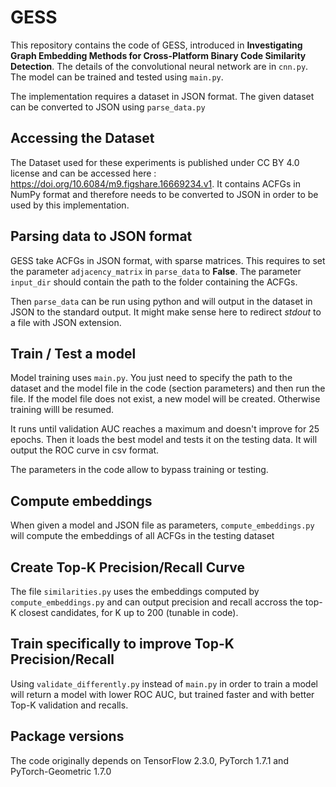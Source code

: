 # GESS

This repository contains the code of GESS, introduced in __Investigating Graph Embedding Methods for Cross-Platform Binary Code Similarity Detection__. The details of the convolutional neural network are in `cnn.py`. The model can be trained and tested using `main.py`.

The implementation requires a dataset in JSON format. The given dataset can be converted to JSON using `parse_data.py`


## Accessing the Dataset

The Dataset used for these experiments is published under CC BY 4.0 license and can be accessed here : <https://doi.org/10.6084/m9.figshare.16669234.v1>.
It contains ACFGs in NumPy format and therefore needs to be converted to JSON in order to be used by this implementation.


## Parsing data to JSON format

GESS take ACFGs in JSON format, with sparse matrices. This requires to set the parameter `adjacency_matrix` in `parse_data` to **False**.
The parameter `input_dir` should contain the path to the folder containing the ACFGs.

Then `parse_data` can be run using python and will output in the dataset in JSON to the standard output. It might make sense here to redirect *stdout* to a file with JSON extension.


## Train / Test a model

Model training uses `main.py`.
You just need to specify the path to the dataset and the model file in the code (section parameters) and then run the file. If the model file does not exist, a new model will be created. Otherwise training willl be resumed.

It runs until validation AUC reaches a maximum and doesn't improve for 25 epochs.
Then it loads the best model and tests it on the testing data. It will output the ROC curve in csv format.

The parameters in the code allow to bypass training or testing.


## Compute embeddings

When given a model and JSON file as parameters, `compute_embeddings.py` will compute the embeddings of all ACFGs in the testing dataset


## Create Top-K Precision/Recall Curve

The file `similarities.py` uses the embeddings computed by `compute_embeddings.py` and can output precision and recall accross the top-K closest candidates, for K up to 200 (tunable in code).


## Train specifically to improve Top-K Precision/Recall

Using `validate_differently.py` instead of `main.py` in order to train a model will return a model with lower ROC AUC, but trained faster and with better Top-K validation and recalls.

## Package versions

The code originally depends on TensorFlow 2.3.0, PyTorch 1.7.1 and PyTorch-Geometric 1.7.0
